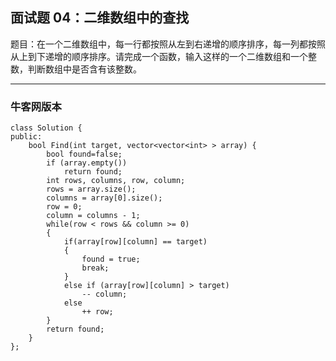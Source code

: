 ## 面试题 04：二维数组中的查找

题目：在一个二维数组中，每一行都按照从左到右递增的顺序排序，每一列都按照从上到下递增的顺序排序。请完成一个函数，输入这样的一个二维数组和一个整数，判断数组中是否含有该整数。


----

### 牛客网版本

	class Solution {
	public:
	    bool Find(int target, vector<vector<int> > array) {
	        bool found=false;
	        if (array.empty())
	            return found;
	        int rows, columns, row, column;
	        rows = array.size();
	        columns = array[0].size();
	        row = 0;
	        column = columns - 1;
	        while(row < rows && column >= 0)
	        {
	            if(array[row][column] == target)
	            {
	                found = true;
	                break;
	            }
	            else if (array[row][column] > target)
	                -- column;
	            else
	                ++ row;
	        }
	        return found;
	    }
	};